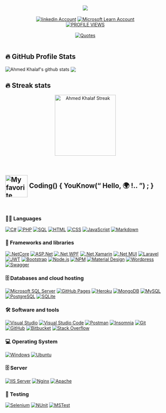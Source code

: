 <h1 Align="center">
  <a href="#">
    <img src="https://readme-typing-svg.herokuapp.com/?lines=Hey,+There!+👋;Nice+to+meet+you!&center=true&size=25">
  </a>
</h1>

<p Align="center">
    <a href="https://www.linkedin.com/in/ahmed-m-khalaf/"><img alt="linkedin Account" src="https://img.shields.io/badge/linkedin-%230077B5.svg?logo=linkedin&logoColor=white"></a>
    <a href="https://docs.microsoft.com/en-us/users/ahmedkhalaf/"><img alt="Microsoft Learn Account" src="https://img.shields.io/badge/Microsoft%20Learn%20Account-%230077B5.svg?logo=microsoft&logoColor=white"></a>
    <br>
    <a href="https://github.com/ahmedmokhalaf"><img alt="PROFILE VIEWS" src="https://komarev.com/ghpvc/?username=ahmedmokhalaf&style=flat&label=PROFILE+VIEWS"></a>
    <br/>
    <br/>
     <a href="https://github-readme-quotes.herokuapp.com/quote?theme=slateorange&layout=zues" ><img alt="Quotes" src="https://github-readme-quotes.herokuapp.com/quote?theme=slateorange&layout=zues"></a>
    <br/>
    <br/>

</p>


## 🔥 GitHub Profile Stats 
<p>
<img Align="center" src="https://github-readme-stats.vercel.app/api?username=ahmedmokhalaf&show_icons=true&include_all_commits=true&theme=react&hide_border=true" alt="Ahmed Khalaf's github stats" />  <img align="center" src="https://github-readme-stats.vercel.app/api/top-langs/?username=ahmedmokhalaf&layout=compact&theme=react&hide_border=true" />
</p>

## 🔥 Streak stats
<p Align="center">
    <a href="#"><img alt="Ahmed Khalaf Streak" Align="center" src="http://github-readme-streak-stats.herokuapp.com?user=ahmedmokhalaf&theme=dark&hide_border=true&date_format=M%20j%5B%2C%20Y%5D" height="192px"/></a>  
</p>
<br>

## <img src="https://emojipedia-us.s3.amazonaws.com/source/skype/289/man-technologist_1f468-200d-1f4bb.png" alt="My favorite tools" width="70" height="70" Align="Center"> Coding() { YouKnow(“ Hello, 🌍 !.. ”) ; }
<br>

### 👨‍💻 Languages

<p>
    <a href="#"><img alt="C#" src="https://custom-icon-badges.herokuapp.com/badge/C%23-68217A.svg?logo=cs2&logoColor=white"></a>
    <a href="#"><img alt="PHP" src="https://img.shields.io/badge/PHP-777BB4.svg?logo=php&logoColor=white"></a>
    <a href="#"><img alt="SQL" src="https://custom-icon-badges.herokuapp.com/badge/SQL-025E8C.svg?logo=database&logoColor=white"></a>        
    <a href="#"><img alt="HTML" src="https://img.shields.io/badge/HTML-E34F26.svg?logo=html5&logoColor=white"></a>
    <a href="#"><img alt="CSS" src="https://img.shields.io/badge/CSS-1572B6.svg?logo=css3&logoColor=white"></a>
    <a href="#"><img alt="JavaScript" src="https://img.shields.io/badge/JavaScript-F7DF1E.svg?logo=javascript&logoColor=black"></a>
    <a href="#"><img alt="Markdown" src="https://img.shields.io/badge/Markdown-000000.svg?logo=markdown&logoColor=white"></a>

</p>

### 🧰 Frameworks and libraries

<p>
    <a href="#"><img alt=".NetCore" src="https://img.shields.io/badge/.NetCore-5C2D91?logo=.net&logoColor=white"></a>
    <a href="#"><img alt="ASP.Net" src="https://img.shields.io/badge/ASP.Net-5C2D91?logo=.net&logoColor=white"></a>
    <a href="#"><img alt=".Net WPF" src="https://img.shields.io/badge/WPF-5C2D91?logo=.net&logoColor=white"></a>
    <a href="#"><img alt=".Net Xamarin" src="https://img.shields.io/badge/Xamarin-3199DC?logo=xamarin&logoColor=white"></a>
    <a href="#"><img alt=".Net MUI" src="https://img.shields.io/badge/MUI-%230081CB.svg?logo=mui&logoColor=white"></a>
    <a href="#"><img alt="Laravel" src="https://img.shields.io/badge/laravel-%23FF2D20.svg?logo=laravel&logoColor=white"></a>
    <a href="#"><img alt="JWT" src="https://img.shields.io/badge/JWT-black?logo=JSON%20web%20tokens"></a>
    <a href="#"><img alt="Bootstrap" src="https://img.shields.io/badge/Bootstrap-7952B3.svg?logo=bootstrap&logoColor=white"></a>
    <a href="#"><img alt="Node.js" src="https://img.shields.io/badge/Node.js-43853D.svg?logo=node.js&logoColor=white"></a>
    <a href="#"><img alt="NPM" src="https://img.shields.io/badge/NPM-%23000000.svg?logo=npm&logoColor=white"></a>
    <a href="#"><img alt="Material Design" src="https://img.shields.io/badge/Material%20Design-0081CB.svg?logo=material-design&logoColor=white"></a>
    <a href="#"><img alt="Wordpress" src="https://img.shields.io/badge/Wordpress-21759B?logo=wordpress&logoColor=white"></a>
    <a href="#"><img alt="Swagger" src="https://img.shields.io/badge/-Swagger-%23Clojure?logo=swagger&logoColor=white"></a>
</p>

### 🗄️ Databases and cloud hosting

<p>
    <a href="#"><img alt="Microsoft SQL Server" src="https://img.shields.io/badge/Microsoft%20SQL%20Sever-CC2927?logo=microsoft%20sql%20server&logoColor=white"></a>
    <a href="#"><img alt="GitHub Pages" src="https://img.shields.io/badge/GitHub%20Pages-327FC7.svg?logo=github&logoColor=white"></a>
    <a href="#"><img alt="Heroku" src="https://img.shields.io/badge/Heroku-430098.svg?logo=heroku&logoColor=white"></a>
    <a href="#"><img alt="MongoDB" src ="https://img.shields.io/badge/MongoDB-4ea94b.svg?logo=mongodb&logoColor=white"></a>
    <a href="#"><img alt="MySQL" src="https://img.shields.io/badge/MySQL-00f.svg?logo=mysql&logoColor=white"></a>
    <a href="#"><img alt="PostgreSQL" src ="https://img.shields.io/badge/PostgreSQL-316192.svg?logo=postgresql&logoColor=white"></a>
    <a href="#"><img alt="SQLite" src ="https://img.shields.io/badge/SQLite-07405e.svg?logo=sqlite&logoColor=white"></a>
</p>

###  🛠️ Software and tools

<p>
    <a href="#"><img alt="Visual Studio" src="https://img.shields.io/badge/Visual%20Studio-5C2D91.svg?logo=visual-studio&logoColor=white"></a>
    <a href="#"><img alt="Visual Studio Code" src="https://img.shields.io/badge/Visual%20Studio%20Code-0078d7.svg?logo=visual-studio-code&logoColor=white"></a>
    <a href="#"><img alt="Postman" src="https://img.shields.io/badge/Postman-FF6C37?logo=postman&logoColor=white"></a>
    <a href="#"><img alt="Insomnia" src="https://img.shields.io/badge/-Insomnia-5849BE?style=flat-square&logo=Insomnia&logoColor=white"></a>
    <a href="#"><img alt="Git" src="https://img.shields.io/badge/Git-F05033.svg?logo=git&logoColor=white"></a>
    <a href="#"><img alt="GitHub" src="https://img.shields.io/badge/github-%23121011.svg?logo=github&logoColor=white"></a>
    <a href="#"><img alt="Bitbucket" src="https://img.shields.io/badge/bitbucket-%230047B3.svg?logo=bitbucket&logoColor=white"></a>
    <a href="#"><img alt="Stack Overflow" src="https://img.shields.io/badge/-Stack%20Overflow-FE7A16?logo=stack-overflow&logoColor=white"></a>
</p>

### 💻 Operating System
<p>
    <a href="#"><img alt="Windows" src="https://img.shields.io/badge/Windows-0078D6?logo=windows&logoColor=white"></a>
    <a href="#"><img alt="Ubuntu" src="https://img.shields.io/badge/Ubuntu-E95420?logo=ubuntu&logoColor=white"></a>
</p>


### 🗄️ Server
<p>
    <a href="#"><img alt="IIS Server" src="https://img.shields.io/badge/IIS%20Server-0078D6?logo=windows&logoColor=white"></a>
    <a href="#"><img alt="Nginx" src="https://img.shields.io/badge/nginx-%23009639.svg?logo=nginx&logoColor=white"></a>
    <a href="#"><img alt="Apache" src="https://img.shields.io/badge/apache-%23D42029.svg?logo=apache&logoColor=white"></a>    
</p>

### 🧪 Testing
<p>
    <a href="#"><img alt="Selenium" src="https://img.shields.io/badge/-selenium-%43B02A?logo=selenium&logoColor=white"></a>
    <a href="#"><img alt="NUnit" src="https://custom-icon-badges.herokuapp.com/badge/NUnit-25A162.svg?logo=check-circle&logoColor=white"></a>
    <a href="#"><img alt="MSTest" src="https://custom-icon-badges.herokuapp.com/badge/MSTest-25A162.svg?logo=check-circle&logoColor=white"></a>
</p>
